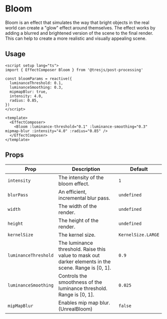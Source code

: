 # Bloom

<ClientOnly>
<BloomDemo style="aspect-ratio: 16/9; height: auto; margin: 2rem 0; border-radius: 8px; overflow:hidden;"  />
</ClientOnly>

Bloom is an effect that simulates the way that bright objects in the real world can create a "glow" effect around themselves. The effect works by adding a blurred and brightened version of the scene to the final render. This can help to create a more realistic and visually appealing scene.

## Usage

```vue
<script setup lang="ts">
import { EffectComposer Bloom } from '@tresjs/post-processing'

const bloomParams = reactive({
  luminanceThreshold: 0.1,
  luminanceSmoothing: 0.3,
  mipmapBlur: true,
  intensity: 4.0,
  radius: 0.85,
})
</script>

<template>
  <EffectComposer>
    <Bloom :luminance-threshold="0.1" :luminance-smoothing="0.3" mipmap-blur :intensity="4.0" :radius="0.85" />
  </EffectComposer>
</template>
```

## Props

| Prop                 | Description                                                                                          | Default            |
| -------------------- | ---------------------------------------------------------------------------------------------------- | ------------------ |
| `intensity`          | The intensity of the bloom effect.                                                                   | `1`                |
| `blurPass`           | An efficient, incremental blur pass.                                                                 | `undefined`        |
| `width`              | The width of the render.                                                                             | `undefined`        |
| `height`             | The height of the render.                                                                            | `undefined`        |
| `kernelSize`         | The kernel size.                                                                                     | `KernelSize.LARGE` |
| `luminanceThreshold` | The luminance threshold. Raise this value to mask out darker elements in the scene. Range is [0, 1]. | `0.9`              |
| `luminanceSmoothing` | Controls the smoothness of the luminance threshold. Range is [0, 1].                                 | `0.025`            |
| `mipMapBlur`         | Enables mip map blur. (UnrealBloom)                                                                  | `false`            |

